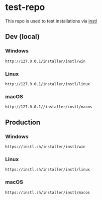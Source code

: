 # test-repo

This repo is used to test installations via [instl](https://github.com/installer/instl)

## Dev (local)

### Windows

```
http://127.0.0.1/installer/instl/win
```

### Linux

```
http://127.0.0.1/installer/instl/linux
```

### macOS

```
http://127.0.0.1//installer/instl/macos
```

## Production

### Windows

```
https://instl.sh/installer/instl/win
```

### Linux

```
https://instl.sh/installer/instl/linux
```

### macOS

```
https://instl.sh/installer/instl/macos
```
